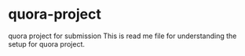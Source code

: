 # quora-project
quora project for submission
This is read me file for understanding the setup for quora project.
